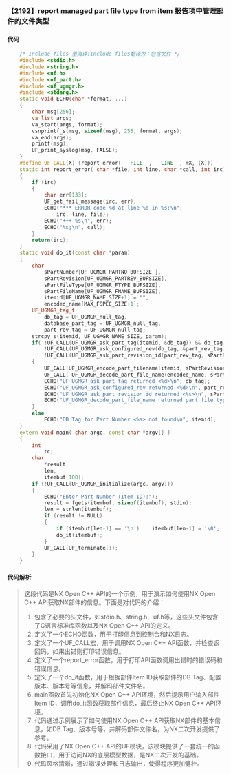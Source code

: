 ### 【2192】report managed part file type from item 报告项中管理部件的文件类型

#### 代码

```cpp
    /* Include files 里海译:Include files翻译为：包含文件 */  
    #include <stdio.h>  
    #include <string.h>  
    #include <uf.h>  
    #include <uf_part.h>  
    #include <uf_ugmgr.h>  
    #include <stdarg.h>  
    static void ECHO(char *format, ...)  
    {  
        char msg[256];  
        va_list args;  
        va_start(args, format);  
        vsnprintf_s(msg, sizeof(msg), 255, format, args);  
        va_end(args);  
        printf(msg);  
        UF_print_syslog(msg, FALSE);  
    }  
    #define UF_CALL(X) (report_error( __FILE__, __LINE__, #X, (X)))  
    static int report_error( char *file, int line, char *call, int irc)  
    {  
        if (irc)  
        {  
            char err[133];  
            UF_get_fail_message(irc, err);  
            ECHO("*** ERROR code %d at line %d in %s:\n",  
                irc, line, file);  
            ECHO("+++ %s\n", err);  
            ECHO("%s;\n", call);  
        }  
        return(irc);  
    }  
    static void do_it(const char *param)  
    {  
        char  
            sPartNumber[UF_UGMGR_PARTNO_BUFSIZE ],   
            sPartRevision[UF_UGMGR_PARTREV_BUFSIZE],   
            sPartFileType[UF_UGMGR_FTYPE_BUFSIZE],  
            sPartFileName[UF_UGMGR_FNAME_BUFSIZE],  
            itemid[UF_UGMGR_NAME_SIZE+1] = "",  
            encoded_name[MAX_FSPEC_SIZE+1];  
        UF_UGMGR_tag_t   
            db_tag = UF_UGMGR_null_tag,  
            database_part_tag = UF_UGMGR_null_tag,  
            part_rev_tag = UF_UGMGR_null_tag;  
        strcpy_s(itemid, UF_UGMGR_NAME_SIZE, param);  
        if( !UF_CALL(UF_UGMGR_ask_part_tag(itemid, &db_tag)) && db_tag != UF_UGMGR_null_tag &&  
            !UF_CALL(UF_UGMGR_ask_configured_rev(db_tag, &part_rev_tag)) && part_rev_tag != UF_UGMGR_null_tag &&  
            !UF_CALL(UF_UGMGR_ask_part_revision_id(part_rev_tag, sPartRevision))  )  
        {  
            UF_CALL(UF_UGMGR_encode_part_filename(itemid, sPartRevision, NULL, NULL, encoded_name));  
            UF_CALL( UF_UGMGR_decode_part_file_name(encoded_name, sPartNumber, sPartRevision, sPartFileType, sPartFileName) );  
            ECHO("UF_UGMGR_ask_part_tag returned <%d>\n", db_tag);  
            ECHO("UF_UGMGR_ask_configured_rev returned <%d>\n", part_rev_tag);  
            ECHO("UF_UGMGR_ask_part_revision_id returned <%s>\n", sPartRevision);  
            ECHO("UF_UGMGR_decode_part_file_name returned part file type <%s>\n", sPartFileType);  
        }  
        else  
            ECHO("DB Tag for Part Number <%s> not found\n", itemid);  
    }  
    extern void main( char argc, const char *argv[] )  
    {  
        int   
            rc;  
        char   
            *result,  
            len,  
            itembuf[100];  
        if (!UF_CALL(UF_UGMGR_initialize(argc, argv)))  
        {  
            ECHO("Enter Part Number (Item ID):");  
            result = fgets(itembuf, sizeof(itembuf), stdin);  
            len = strlen(itembuf);  
            if (result != NULL)  
            {  
                if (itembuf[len-1] == '\n')    itembuf[len-1] = '\0';  
                do_it(itembuf);  
            }  
            UF_CALL(UF_terminate());  
        }  
    }

```

#### 代码解析

> 这段代码是NX Open C++ API的一个示例，用于演示如何使用NX Open C++ API获取NX部件的信息。下面是对代码的介绍：
>
> 1. 包含了必要的头文件，如stdio.h、string.h、uf.h等，这些头文件包含了C语言标准库函数以及NX Open C++ API的定义。
> 2. 定义了一个ECHO函数，用于打印信息到控制台和NX日志。
> 3. 定义了一个UF_CALL宏，用于调用NX Open C++ API函数，并检查返回码，如果出错则打印错误信息。
> 4. 定义了一个report_error函数，用于打印API函数调用出错时的错误码和错误信息。
> 5. 定义了一个do_it函数，用于根据部件Item ID获取部件的DB Tag、配置版本、版本号等信息，并解码部件文件名。
> 6. main函数首先初始化NX Open C++ API环境，然后提示用户输入部件Item ID，调用do_it函数获取部件信息，最后终止NX Open C++ API环境。
> 7. 代码通过示例展示了如何使用NX Open C++ API获取NX部件的基本信息，如DB Tag、版本号等，并解码部件文件名，为NX二次开发提供了参考。
> 8. 代码采用了NX Open C++ API的UF模块，该模块提供了一套统一的函数接口，用于访问NX的底层模型数据，是NX二次开发的基础。
> 9. 代码风格清晰，通过错误处理和日志输出，使得程序更加健壮。
>
